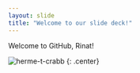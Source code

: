 ```yaml
---
layout: slide
title: "Welcome to our slide deck!"
---
```


Welcome to GitHub, Rinat!

![herme-t-crabb](https://octodex.github.com/images/herme-t-crabb.png)
{: .center}
